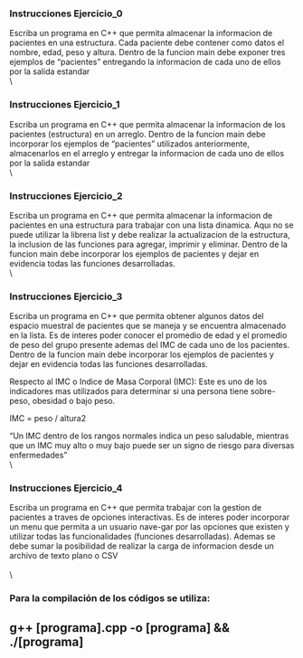 ### Instrucciones Ejercicio_0
Escriba un programa en C++ que permita almacenar la informacion de pacientes en una estructura. Cada paciente debe contener como datos el nombre, edad, peso y altura. Dentro de la funcion main debe exponer tres ejemplos de “pacientes” entregando la informacion de cada uno de ellos por la salida estandar
\
\
### Instrucciones Ejercicio_1
Escriba un programa en C++ que permita almacenar la informacion de los pacientes (estructura) en un arreglo. Dentro de la funcion main debe incorporar los ejemplos de “pacientes” utilizados anteriormente, almacenarlos en el arreglo y entregar la informacion de cada uno de ellos por la salida estandar
\
\
### Instrucciones Ejercicio_2
Escriba un programa en C++ que permita almacenar la informacion de pacientes en una estructura para trabajar con una lista dinamica. Aquı no se puede utilizar la librerıa list y debe realizar la actualizacion de la estructura, la inclusion de las funciones para agregar, imprimir y eliminar. Dentro de la funcion main debe incorporar los ejemplos de pacientes y dejar en evidencia todas las funciones desarrolladas.
\
\
### Instrucciones Ejercicio_3
Escriba un programa en C++ que permita obtener algunos datos del espacio muestral de pacientes que se maneja y se encuentra almacenado en la lista. Es de interes poder conocer el promedio de edad y el promedio de peso del grupo presente ademas del IMC de cada uno de los pacientes. Dentro de la funcion main debe incorporar los ejemplos de pacientes y dejar en evidencia todas las funciones desarrolladas.

Respecto al IMC o Indice de Masa Corporal (IMC):
Este es uno de los indicadores mas utilizados para determinar si una persona tiene sobre-peso, obesidad o bajo peso.

IMC = peso / altura2

“Un IMC dentro de los rangos normales indica un peso saludable, mientras que un IMC muy alto o muy bajo puede ser un signo de riesgo para diversas enfermedades”
\
\
### Instrucciones Ejercicio_4
Escriba un programa en C++ que permita trabajar con la gestion de pacientes a traves de opciones interactivas. Es de interes poder incorporar un menu que permita a un usuario nave-gar por las opciones que existen y utilizar todas las funcionalidades (funciones desarrolladas).
Ademas se debe sumar la posibilidad de realizar la carga de informacion desde un archivo de texto plano o CSV
\
\
\
### Para la compilación de los códigos se utiliza: 
## g++ [programa].cpp -o [programa] && ./[programa]
